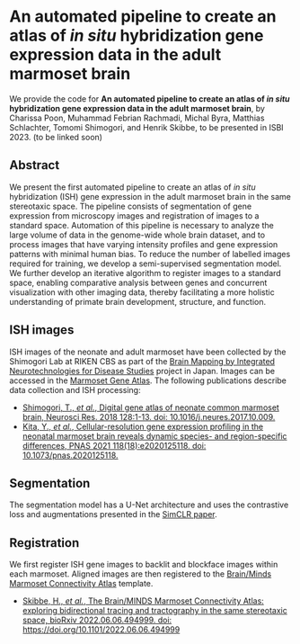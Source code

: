 # An automated pipeline to create an atlas of *in situ* hybridization gene expression data in the adult marmoset brain

We provide the code for **An automated pipeline to create an atlas of *in situ* hybridization gene expression data in the adult marmoset brain**, by Charissa Poon, Muhammad Febrian Rachmadi, Michal Byra, Matthias Schlachter, Tomomi Shimogori, and Henrik Skibbe, to be presented in ISBI 2023. (to be linked soon)

## Abstract
We present the first automated pipeline to create an atlas of *in situ* hybridization (ISH) gene expression in the adult marmoset brain in the same stereotaxic space. The pipeline consists of segmentation of gene expression from microscopy images and registration of images to a standard space. Automation of this pipeline is necessary to analyze the large volume of data in the genome-wide whole brain dataset, and to process images that have varying intensity profiles and gene expression patterns with minimal human bias. To reduce the number of labelled images required for training, we develop a semi-supervised segmentation model. We further develop an iterative algorithm to register images to a standard space, enabling comparative analysis between genes and concurrent visualization with other imaging data, thereby facilitating a more holistic understanding of primate brain development, structure, and function.

## ISH images
ISH images of the neonate and adult marmoset have been collected by the Shimogori Lab at RIKEN CBS as part of the [Brain Mapping by Integrated Neurotechnologies for Disease Studies](https://brainminds.jp/en/) project in Japan. Images can be accessed in the [Marmoset Gene Atlas](https://gene-atlas.brainminds.jp/).
The following publications describe data collection and ISH processing:
- [Shimogori, T., *et al.*, Digital gene atlas of neonate common marmoset brain, Neurosci Res. 2018 128:1-13. doi: 10.1016/j.neures.2017.10.009.](https://pubmed.ncbi.nlm.nih.gov/29111135/)
- [Kita, Y., *et al.*, Cellular-resolution gene expression profiling in the neonatal marmoset brain reveals dynamic species- and region-specific differences, PNAS 2021 118(18):e2020125118. doi: 10.1073/pnas.2020125118.](https://www.markdownguide.org/basic-syntax/)

## Segmentation
The segmentation model has a U-Net architecture and uses the contrastive loss and augmentations presented in the [SimCLR paper](https://arxiv.org/abs/2002.05709).

## Registration
We first register ISH gene images to backlit and blockface images within each marmoset. Aligned images are then registered to the [Brain/Minds Marmoset Connectivity Atlas](https://www.biorxiv.org/content/10.1101/2022.06.06.494999v1) template. 
- [Skibbe, H., *et al.*, The Brain/MINDS Marmoset Connectivity Atlas: exploring bidirectional tracing and tractography in the same stereotaxic space, bioRxiv 2022.06.06.494999. doi: https://doi.org/10.1101/2022.06.06.494999 ](https://www.biorxiv.org/content/10.1101/2022.06.06.494999v1)

